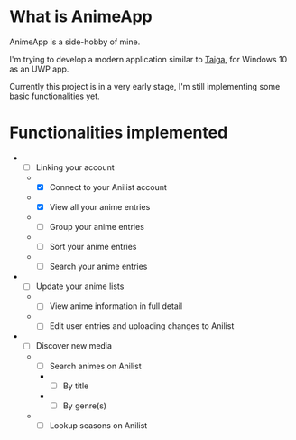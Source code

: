 # What is AnimeApp

AnimeApp is a side-hobby of mine.

I'm trying to develop a modern application similar to [Taiga](https://taiga.moe), for Windows 10 as an UWP app.

Currently this project is in a very early stage, I'm still implementing some basic functionalities yet.

# Functionalities implemented
* - [ ] Linking your account
  * - [x] Connect to your Anilist account
  * - [x] View all your anime entries
  * - [ ] Group your anime entries
  * - [ ] Sort your anime entries
  * - [ ] Search your anime entries
* - [ ] Update your anime lists
  * - [ ] View anime information in full detail
  * - [ ] Edit user entries and uploading changes to Anilist
* - [ ] Discover new media
  * - [ ] Search animes on Anilist
    * - [ ] By title
    * - [ ] By genre(s)
  * - [ ] Lookup seasons on Anilist
